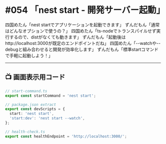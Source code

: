 # #054 「nest start - 開発サーバー起動」

四国めたん「nest startでアプリケーションを起動できます」
ずんだもん「通常はどんなオプションで使うの？」
四国めたん「ts-nodeでトランスパイルせず実行するので、distがなくても動きます」
ずんだもん「起動後はhttp://localhost:3000が既定のエンドポイントだね」
四国めたん「--watchや--debugと組み合わせると開発が効率化します」
ずんだもん「標準startコマンドで手軽に起動しよう！」

---

## 📺 画面表示用コード

```typescript
// start-command.ts
export const startCommand = 'nest start';

// package.json extract
export const devScripts = {
  start: 'nest start',
  'start:dev': 'nest start --watch',
};

// health-check.ts
export const healthEndpoint = 'http://localhost:3000/';
```
